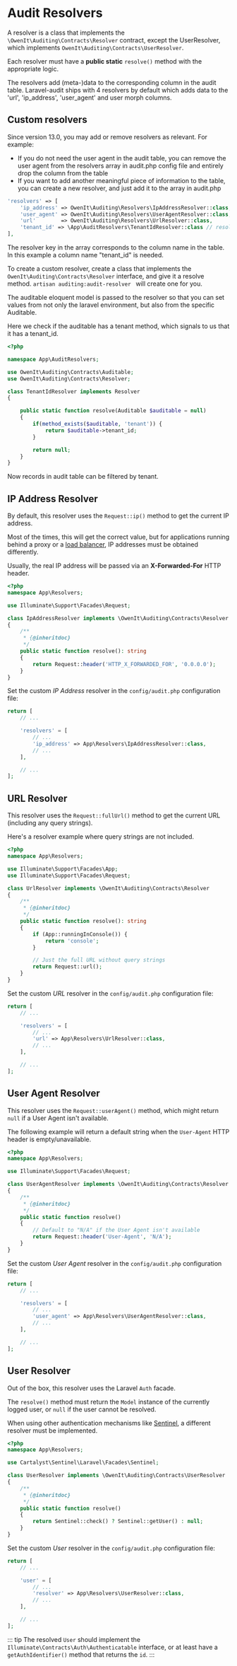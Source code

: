 # Audit Resolvers
A resolver is a class that implements the `\OwenIt\Auditing\Contracts\Resolver` contract, except the UserResolver, which implements `OwenIt\Auditing\Contracts\UserResolver`.

Each resolver must have a **public static** `resolve()` method with the appropriate logic.

The resolvers add (meta-)data to the corresponding column in the audit table. Laravel-audit ships with 4 resolvers by default which adds data to the 'url', 'ip_address', 'user_agent' and user morph columns.

## Custom resolvers
Since version 13.0, you may add or remove resolvers as relevant. For example: 
 - If you do not need the user agent in the audit table, you can remove the user agent from the resolvers array in audit.php config file and entirely drop the column from the table
 - If you want to add another meaningful piece of information to the table, you can create a new resolver, and just add it to the array in audit.php
```php
'resolvers' => [
    'ip_address' => OwenIt\Auditing\Resolvers\IpAddressResolver::class,
    'user_agent' => OwenIt\Auditing\Resolvers\UserAgentResolver::class,
    'url'        => OwenIt\Auditing\Resolvers\UrlResolver::class,
    'tenant_id' => \App\AuditResolvers\TenantIdResolver::class // resolver that sets a tenant_id on the audits
],
```
The resolver key in the array corresponds to the column name in the table. In this example a column name "tenant_id" is needed.

To create a custom resolver, create a class that implements the `OwenIt\Auditing\Contracts\Resolver` interface, and give it a resolve method. `artisan auditing:audit-resolver ` will create one for you.

The auditable eloquent model is passed to the resolver so that you can set values from not only the laravel environment, but also from the specific Auditable.

Here we check if the auditable has a tenant method, which signals to us that it has a tenant_id.
```php
<?php

namespace App\AuditResolvers;

use OwenIt\Auditing\Contracts\Auditable;
use OwenIt\Auditing\Contracts\Resolver;

class TenantIdResolver implements Resolver
{

    public static function resolve(Auditable $auditable = null)
    {
        if(method_exists($auditable, 'tenant')) {
            return $auditable->tenant_id;
        }

        return null;
    }
} 
```

Now records in audit table can be filtered by tenant.

## IP Address Resolver
By default, this resolver uses the `Request::ip()` method to get the current IP address.

Most of the times, this will get the correct value, but for applications running behind a proxy or a [load balancer](https://en.wikipedia.org/wiki/Load_balancing_(computing)), IP addresses must be obtained differently.

Usually, the real IP address will be passed via an **X-Forwarded-For** HTTP header.

```php
<?php
namespace App\Resolvers;

use Illuminate\Support\Facades\Request;

class IpAddressResolver implements \OwenIt\Auditing\Contracts\Resolver
{
    /**
     * {@inheritdoc}
     */
    public static function resolve(): string
    {
        return Request::header('HTTP_X_FORWARDED_FOR', '0.0.0.0');
    }
}
```

Set the custom _IP Address_ resolver in the `config/audit.php` configuration file:

```php
return [
    // ...

    'resolvers' = [
        // ...
        'ip_address' => App\Resolvers\IpAddressResolver::class,
        // ...
    ],

    // ...
];
```

## URL Resolver
This resolver uses the `Request::fullUrl()` method to get the current URL (including any query strings).

Here's a resolver example where query strings are not included.

```php
<?php
namespace App\Resolvers;

use Illuminate\Support\Facades\App;
use Illuminate\Support\Facades\Request;

class UrlResolver implements \OwenIt\Auditing\Contracts\Resolver
{
    /**
     * {@inheritdoc}
     */
    public static function resolve(): string
    {
        if (App::runningInConsole()) {
            return 'console';
        }

        // Just the full URL without query strings
        return Request::url();
    }
}
```

Set the custom _URL_ resolver in the `config/audit.php` configuration file:

```php
return [
    // ...

    'resolvers' = [
        // ...
        'url' => App\Resolvers\UrlResolver::class,
        // ...
    ],

    // ...
];
```

## User Agent Resolver
This resolver uses the `Request::userAgent()` method, which might return `null` if a User Agent isn't available.

The following example will return a default string when the `User-Agent` HTTP header is empty/unavailable.

```php
<?php
namespace App\Resolvers;

use Illuminate\Support\Facades\Request;

class UserAgentResolver implements \OwenIt\Auditing\Contracts\Resolver
{
    /**
     * {@inheritdoc}
     */
    public static function resolve()
    {
        // Default to "N/A" if the User Agent isn't available
        return Request::header('User-Agent', 'N/A');
    }
}
```

Set the custom _User Agent_ resolver in the `config/audit.php` configuration file:

```php
return [
    // ...

    'resolvers' = [
        // ...
        'user_agent' => App\Resolvers\UserAgentResolver::class,
        // ...
    ],

    // ...
];
```

## User Resolver
Out of the box, this resolver uses the Laravel `Auth` facade.

The `resolve()` method must return the `Model` instance of the currently logged user, or `null` if the user cannot be resolved.

When using other authentication mechanisms like [Sentinel](https://github.com/cartalyst/sentinel), a different resolver must be implemented.

```php
<?php
namespace App\Resolvers;

use Cartalyst\Sentinel\Laravel\Facades\Sentinel;

class UserResolver implements \OwenIt\Auditing\Contracts\UserResolver
{
    /**
     * {@inheritdoc}
     */
    public static function resolve()
    {
        return Sentinel::check() ? Sentinel::getUser() : null;
    }
}
```

Set the custom _User_ resolver in the `config/audit.php` configuration file:

```php
return [
    // ...

    'user' = [
        // ...
        'resolver' => App\Resolvers\UserResolver::class,
        // ...
    ],

    // ...
];
```
::: tip 
The resolved `User` should implement the `Illuminate\Contracts\Auth\Authenticatable` interface, or at least have a `getAuthIdentifier()` method that returns the `id`.
:::